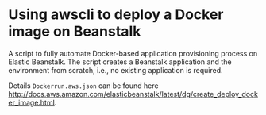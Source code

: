 # Using awscli to deploy a Docker image on Beanstalk

A script to fully automate Docker-based application provisioning process on Elastic Beanstalk. The script creates a Beanstalk application and the environment from scratch, i.e., no existing application is required.

Details `Dockerrun.aws.json` can be found here http://docs.aws.amazon.com/elasticbeanstalk/latest/dg/create_deploy_docker_image.html.
